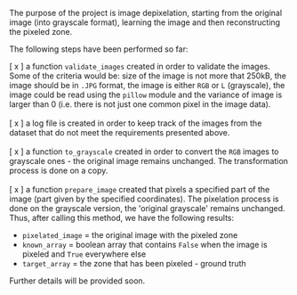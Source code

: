 The purpose of the project is image depixelation, starting from the original image (into grayscale format), learning the image and then reconstructing the pixeled zone. 

The following steps have been performed so far: <br/>

[ x ] a function ```validate_images``` created in order to validate the images. Some of the criteria would be: size of the image is not more that 250kB, the image should be in ```.JPG``` format, the image is either ```RGB``` or ```L``` (grayscale), the image could be read using the ```pillow``` module and the variance of image is larger than 0 (i.e. there is not just one common pixel in the image data). <br/><br/>
[ x ] a log file is created in order to keep track of the images from the dataset that do not meet the requirements presented above. <br/><br/>
[ x ] a function ```to_grayscale``` created in order to convert the ```RGB``` images to grayscale ones - the original image remains unchanged. The transformation process is done on a copy. <br/><br/>
[ x ] a function ```prepare_image``` created that pixels a specified part of the image (part given by the specified coordinates). The pixelation process is done on the grayscale version, the 'original grayscale' remains unchanged. Thus, after calling this method, we have the following results: <br/>
 - ```pixelated_image``` = the original image with the pixeled zone <br/>
 - ```known_array``` = boolean array that contains ```False``` when the image is pixeled and ```True``` everywhere else <br/>
 - ```target_array``` = the zone that has been pixeled - ground truth <br/>

Further details will be provided soon. 
